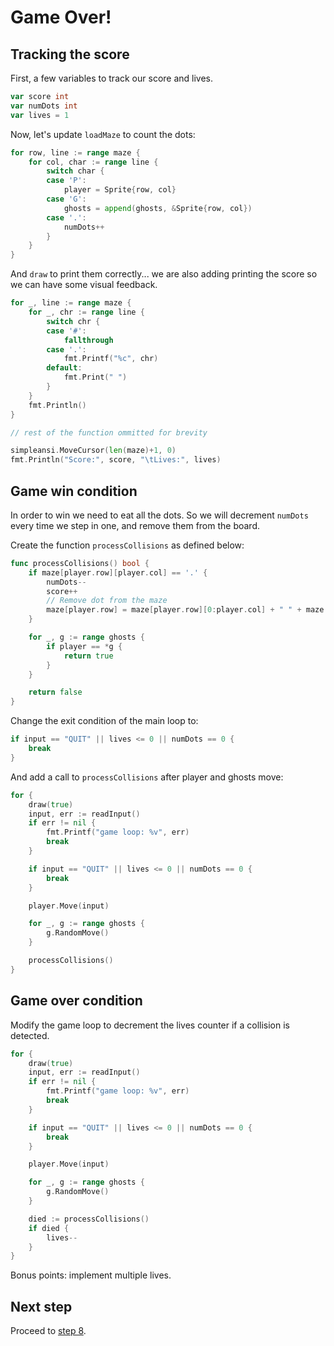 # Game Over!

## Tracking the score

First, a few variables to track our score and lives.

```go
var score int
var numDots int
var lives = 1
```

Now, let's update `loadMaze` to count the dots:

```go
for row, line := range maze {
    for col, char := range line {
        switch char {
        case 'P':
            player = Sprite{row, col}
        case 'G':
            ghosts = append(ghosts, &Sprite{row, col})
        case '.':
            numDots++
        }
    }
}
```

And `draw` to print them correctly... we are also adding printing the score so we can have some visual feedback.

```go
for _, line := range maze {
    for _, chr := range line {
        switch chr {
        case '#':
            fallthrough
        case '.':
            fmt.Printf("%c", chr)
        default:
            fmt.Print(" ")
        }
    }
    fmt.Println()
}

// rest of the function ommitted for brevity

simpleansi.MoveCursor(len(maze)+1, 0)
fmt.Println("Score:", score, "\tLives:", lives)
```

## Game win condition

In order to win we need to eat all the dots. So we will decrement `numDots` every time we step in one, and remove them from the board.

Create the function `processCollisions` as defined below:

```go
func processCollisions() bool {
	if maze[player.row][player.col] == '.' {
		numDots--
		score++
		// Remove dot from the maze
		maze[player.row] = maze[player.row][0:player.col] + " " + maze[player.row][player.col+1:]
	}

	for _, g := range ghosts {
		if player == *g {
			return true
		}
	}

	return false
}
```

Change the exit condition of the main loop to:

```go
if input == "QUIT" || lives <= 0 || numDots == 0 {
    break
}
```

And add a call to `processCollisions` after player and ghosts move:

```go
for {
    draw(true)
    input, err := readInput()
    if err != nil {
        fmt.Printf("game loop: %v", err)
        break
    }

    if input == "QUIT" || lives <= 0 || numDots == 0 {
        break
    }

    player.Move(input)

    for _, g := range ghosts {
        g.RandomMove()
    }

    processCollisions()
}
```

## Game over condition

Modify the game loop to decrement the lives counter if a collision is detected.

```go
for {
    draw(true)
    input, err := readInput()
    if err != nil {
        fmt.Printf("game loop: %v", err)
        break
    }

    if input == "QUIT" || lives <= 0 || numDots == 0 {
        break
    }

    player.Move(input)

    for _, g := range ghosts {
        g.RandomMove()
    }

    died := processCollisions()
    if died {
        lives--
    }
}
```

Bonus points: implement multiple lives.

## Next step

Proceed to [step 8](STEP8.md).
